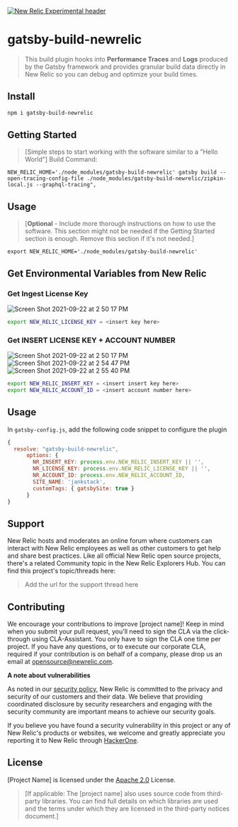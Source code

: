 [![New Relic Experimental header](https://github.com/newrelic/opensource-website/raw/master/src/images/categories/Experimental.png)](https://opensource.newrelic.com/oss-category/#new-relic-experimental)

# gatsby-build-newrelic

> This build plugin hooks into **Performance Traces** and **Logs** produced by the Gatsby framework and provides granular build data directly in New Relic so you can debug and optimize your build times.

## Install
```bash
npm i gatsby-build-newrelic
```

## Getting Started
>[Simple steps to start working with the software similar to a "Hello World"]
Build Command:

```
NEW_RELIC_HOME='./node_modules/gatsby-build-newrelic' gatsby build --open-tracing-config-file ./node_modules/gatsby-build-newrelic/zipkin-local.js --graphql-tracing",
```

## Usage
>[**Optional** - Include more thorough instructions on how to use the software. This section might not be needed if the Getting Started section is enough. Remove this section if it's not needed.]

```
export NEW_RELIC_HOME='./node_modules/gatsby-build-newrelic'
```

## Get Environmental Variables from New Relic 
### Get Ingest License Key
![Screen Shot 2021-09-22 at 2 50 17 PM](https://user-images.githubusercontent.com/10321085/134426856-79e962ad-dd46-4ad5-a7f1-e42e5c25524e.png)
```bash
export NEW_RELIC_LICENSE_KEY = <insert key here>
```

### Get INSERT LICENSE KEY + ACCOUNT NUMBER
![Screen Shot 2021-09-22 at 2 50 17 PM](https://user-images.githubusercontent.com/10321085/134427203-c9d452ef-ab16-4e60-af85-39a4e568c867.png)
![Screen Shot 2021-09-22 at 2 54 47 PM](https://user-images.githubusercontent.com/10321085/134427644-0987db49-e4f8-480b-b2cb-42222a5e87fe.png)
![Screen Shot 2021-09-22 at 2 55 40 PM](https://user-images.githubusercontent.com/10321085/134428081-4a391559-11c7-4c85-9921-2508cfdb4eb9.png)

```bash
export NEW_RELIC_INSERT_KEY = <insert insert key here> 
export NEW_RELIC_ACCOUNT_ID = <insert account number here> 
```

## Usage
In `gatsby-config.js`, add the following code snippet to configure the plugin

```javascript
{
  resolve: "gatsby-build-newrelic",
      options: {
        NR_INSERT_KEY: process.env.NEW_RELIC_INSERT_KEY || '',
        NR_LICENSE_KEY: process.env.NEW_RELIC_LICENSE_KEY || '',
        NR_ACCOUNT_ID: process.env.NEW_RELIC_ACCOUNT_ID,
        SITE_NAME: 'jankstack',
        customTags: { gatsbySite: true }
      }
}
```

## Support

New Relic hosts and moderates an online forum where customers can interact with New Relic employees as well as other customers to get help and share best practices. Like all official New Relic open source projects, there's a related Community topic in the New Relic Explorers Hub. You can find this project's topic/threads here:

>Add the url for the support thread here

## Contributing
We encourage your contributions to improve [project name]! Keep in mind when you submit your pull request, you'll need to sign the CLA via the click-through using CLA-Assistant. You only have to sign the CLA one time per project.
If you have any questions, or to execute our corporate CLA, required if your contribution is on behalf of a company,  please drop us an email at opensource@newrelic.com.

**A note about vulnerabilities**

As noted in our [security policy](../../security/policy), New Relic is committed to the privacy and security of our customers and their data. We believe that providing coordinated disclosure by security researchers and engaging with the security community are important means to achieve our security goals.

If you believe you have found a security vulnerability in this project or any of New Relic's products or websites, we welcome and greatly appreciate you reporting it to New Relic through [HackerOne](https://hackerone.com/newrelic).

## License
[Project Name] is licensed under the [Apache 2.0](http://apache.org/licenses/LICENSE-2.0.txt) License.
>[If applicable: The [project name] also uses source code from third-party libraries. You can find full details on which libraries are used and the terms under which they are licensed in the third-party notices document.]
